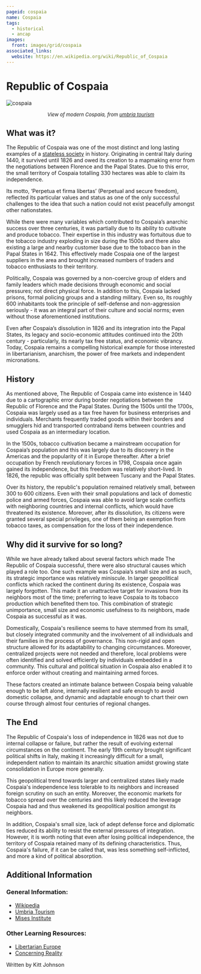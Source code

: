```yaml
---
pageid: cospaia
name: Cospaia
tags:
  - historical
  - ancap
images:
  front: images/grid/cospaia
associated_links:
  website: https://en.wikipedia.org/wiki/Republic_of_Cospaia
---
```


# Republic of Cospaia

![cospaia](/images/articles/cospaia/cospaia.jpeg)
*<center><font size="2">View of modern Cospaia, from [umbria tourism](https://www.umbriatourism.it/en/-/republic-of-cospaia)</font></center>*

## What was it?

The Republic of Cospaia was one of the most distinct and long lasting examples of a [stateless society](/projects/glossary#anarcho-capitalism) in history. Originating in central Italy during 1440, it survived until 1826 and owed its creation to a mapmaking error from the negotiations between Florence and the Papal States. Due to this error, the small territory of Cospaia totalling 330 hectares was able to claim its independence. 

Its motto, ‘Perpetua et firma libertas’ (Perpetual and secure freedom), reflected its particular values and status as one of the only successful challenges to the idea that such a nation could not exist peacefully amongst other nationstates. 

While there were many variables which contributed to Cospaia’s anarchic success over three centuries, it was partially due to its ability to cultivate and produce tobacco. Their expertise in this industry was fortuitous due to the tobacco industry exploding in size during the 1500s and there also existing a large and nearby customer base due to the tobacco ban in the Papal States in 1642. This effectively made Cospaia one of the largest suppliers in the area and brought increased numbers of traders and tobacco enthusiasts to their territory.

Politically, Cospaia was governed by a non-coercive group of elders and family leaders which made decisions through economic and social pressures; not direct physical force. In addition to this, Cospaia lacked prisons, formal policing groups and a standing military. Even so, its roughly 600 inhabitants took the principle of self-defense and non-aggression seriously - it was an integral part of their culture and social norms; even without those aforementioned institutions.

Even after Cospaia’s dissolution in 1826 and its integration into the Papal States, its legacy and socio-economic attitudes continued into the 20th century - particularly, its nearly tax free status, and economic vibrancy. Today, Cospaia remains a compelling historical example for those interested in libertarianism, anarchism, the power of free markets and independent micronations.

## History

As mentioned above, The Republic of Cospaia came into existence in 1440 due to a cartographic error during border negotiations between the Republic of Florence and the Papal States. During the 1500s until the 1700s, Cospaia was largely used as a tax free haven for business enterprises and individuals. Merchants frequently traded goods within their borders and smugglers hid and transported contraband items between countries and used Cospaia as an intermediary location.

In the 1500s, tobacco cultivation became a mainstream occupation for Cospaia’s population and this was largely due to its discovery in the Americas and the popularity of it in Europe thereafter. After a brief occupation by French revolutionary forces in 1798, Cospaia once again gained its independence, but this freedom was relatively short-lived. In 1826, the republic was officially split between Tuscany and the Papal States.

Over its history, the republic's population remained relatively small, between 300 to 600 citizens. Even with their small populations and lack of domestic police and armed forces, Cospaia was able to avoid large scale conflicts with neighboring countries and internal conflicts, which would have threatened its existence. Moreover, after its dissolution, its citizens were granted several special privileges, one of them being an exemption from tobacco taxes, as compensation for the loss of their independence.

## Why did it survive for so long?

While we have already talked about several factors which made The Republic of Cospaia successful, there were also structural causes which played a role too. One such example was Cospaia’s small size and as such, its strategic importance was relatively miniscule. In larger geopolitical conflicts which racked the continent during its existence, Cospaia was largely forgotten. This made it an unattractive target for invasions from its neighbors most of the time; preferring to leave Cospaia to its tobacco production which benefited them too. This combination of strategic unimportance, small size and economic usefulness to its neighbors, made Cospaia as successful as it was.

Domestically, Cospaia's resilience seems to have stemmed from its small, but closely integrated community and the involvement of all individuals and their families in the process of governance. This non-rigid and open structure allowed for its adaptability to changing circumstances. Moreover, centralized projects were not needed and therefore, local problems were often identified and solved efficiently by individuals embedded in a community. This cultural and political situation in Cospaia also enabled it to enforce order without creating and maintaining armed forces.

These factors created an intimate balance between Cospaia being valuable enough to be left alone, internally resilient and safe enough to avoid domestic collapse, and dynamic and adaptable enough to chart their own course through almost four centuries of regional changes.

## The End

The Republic of Cospaia's loss of independence in 1826 was not due to internal collapse or failure, but rather the result of evolving external circumstances on the continent. The early 19th century brought significant political shifts in Italy, making it increasingly difficult for a small, independent nation to maintain its anarchic situation amidst growing state consolidation in Europe more generally.

This geopolitical trend towards larger and centralized states likely made Cospaia's independence less tolerable to its neighbors and increased foreign scrutiny on such an entity. Moreover, the economic markets for tobacco spread over the centuries and this likely reduced the leverage Cospaia had and thus weakened its geopolitical position amongst its neighbors.

In addition, Cospaia's small size, lack of adept defense force and diplomatic ties reduced its  ability to resist the external pressures of integration. However, it is worth noting that even after losing political independence, the territory of Cospaia retained many of its defining characteristics.  Thus, Cospaia's failure, if it can be called that, was less something self-inflicted, and more a kind of political absorption.

## Additional Information

### General Information:

- [Wikipedia](https://en.wikipedia.org/wiki/Republic_of_Cospaia)
- [Umbria Tourism](https://www.umbriatourism.it/en/-/republic-of-cospaia)
- [Mises Institute](https://mises.org/power-market/republic-cospaia-anarchist-renaissance-city)

### Other Learning Resources:

- [Libertarian Europe](https://www.youtube.com/watch?v=phjtrHm_uzs)
- [Concerning Reality](https://www.youtube.com/watch?v=IJtY5VNY4JI)

Written by Kitt Johnson